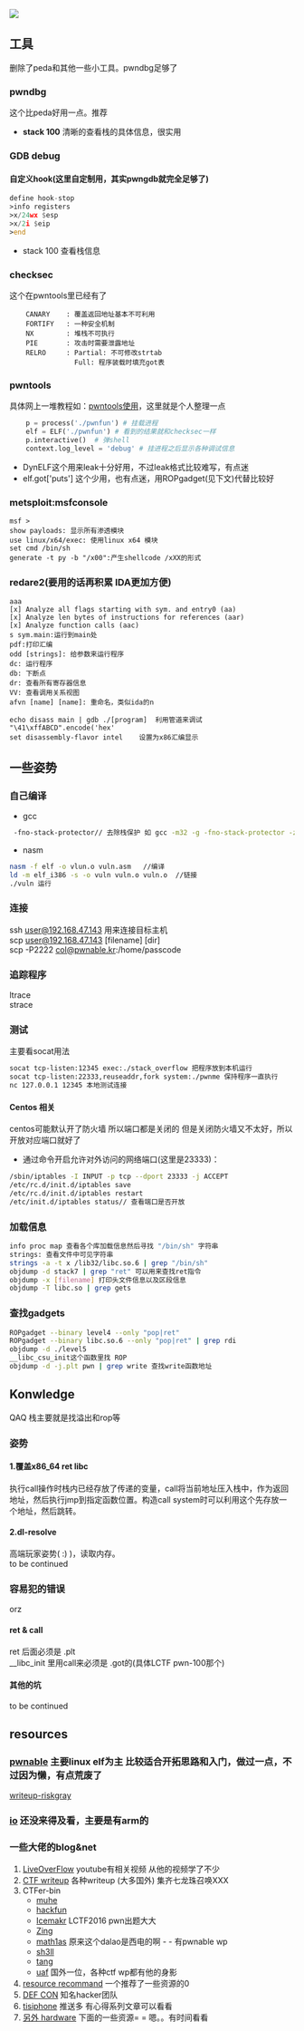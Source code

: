 ![](pwn_pwn.jpg)

## 工具
删除了peda和其他一些小工具。pwndbg足够了

### pwndbg
这个比peda好用一点。推荐

- **stack 100** 清晰的查看栈的具体信息，很实用

### GDB debug

#### 自定义hook(这里自定制用，其实pwngdb就完全足够了)
```asm
define hook-stop
>info registers
>x/24wx $esp
>x/2i $eip
>end
```
- stack 100 查看栈信息

### checksec
这个在pwntools里已经有了
```
    CANARY    : 覆盖返回地址基本不可利用
    FORTIFY   : 一种安全机制
    NX        : 堆栈不可执行
    PIE       : 攻击时需要泄露地址
    RELRO     : Partial: 不可修改strtab
                Full: 程序装载时填充got表
```

### pwntools
具体网上一堆教程如：[pwntools使用](http://www.cnblogs.com/pcat/p/5451780.html)，这里就是个人整理一点

```Python
	p = process('./pwnfun') # 挂载进程
	elf = ELF('./pwnfun') # 看到的结果就和checksec一样
	p.interactive()  # 弹shell
	context.log_level = 'debug' # 挂进程之后显示各种调试信息
```
- DynELF这个用来leak十分好用，不过leak格式比较难写，有点迷
- elf.got['puts'] 这个少用，也有点迷，用ROPgadget(见下文)代替比较好

### metsploit:msfconsole
    msf >
    show payloads: 显示所有渗透模块
    use linux/x64/exec: 使用linux x64 模块
    set cmd /bin/sh
    generate -t py -b "/x00":产生shellcode /xXX的形式

### redare2(要用的话再积累 IDA更加方便)
```gdb
aaa
[x] Analyze all flags starting with sym. and entry0 (aa)
[x] Analyze len bytes of instructions for references (aar)
[x] Analyze function calls (aac)
s sym.main:运行到main处
pdf:打印汇编
odd [strings]: 给参数来运行程序
dc: 运行程序
db: 下断点
dr: 查看所有寄存器信息
VV: 查看调用关系视图
afvn [name] [name]: 重命名，类似ida的n

echo disass main | gdb ./[program]  利用管道来调试
"\41\xffABCD".encode('hex'
set disassembly-flavor intel    设置为x86汇编显示
```

## 一些姿势

### 自己编译
- gcc
```bash
 -fno-stack-protector// 去除栈保护 如 gcc -m32 -g -fno-stack-protector -z execstack -o vuln vuln.c
```
- nasm
```bash
nasm -f elf -o vlun.o vuln.asm   //编译
ld -m elf_i386 -s -o vuln vuln.o vuln.o  //链接
./vuln 运行
```
### 连接
ssh user@192.168.47.143 用来连接目标主机<br>
scp user@192.168.47.143 [filename] [dir]<br>
scp -P2222 col@pwnable.kr:/home/passcode<br>
### 追踪程序
ltrace<br>
strace<br>
### 测试
主要看socat用法
```bash
socat tcp-listen:12345 exec:./stack_overflow 把程序放到本机运行
socat tcp-listen:22333,reuseaddr,fork system:./pwnme 保持程序一直执行
nc 127.0.0.1 12345 本地测试连接
```

#### Centos 相关

centos可能默认开了防火墙 所以端口都是关闭的 但是关闭防火墙又不太好，所以开放对应端口就好了

- 通过命令开启允许对外访问的网络端口(这里是23333)：
```bash
/sbin/iptables -I INPUT -p tcp --dport 23333 -j ACCEPT
/etc/rc.d/init.d/iptables save 
/etc/rc.d/init.d/iptables restart 
/etc/init.d/iptables status// 查看端口是否开放 
```
### 加载信息
```bash
info proc map 查看各个库加载信息然后寻找 "/bin/sh" 字符串
strings: 查看文件中可见字符串
strings -a -t x /lib32/libc.so.6 | grep "/bin/sh"
objdump -d stack7 | grep "ret" 可以用来查找ret指令
objdump -x [filename] 打印头文件信息以及区段信息
objdump -T libc.so | grep gets
```
### 查找gadgets
```bash
ROPgadget --binary level4 --only "pop|ret" 
ROPgadget --binary libc.so.6 --only "pop|ret" | grep rdi
objdump -d ./level5
__libc_csu_init这个函数里找 ROP
objdump -d -j.plt pwn | grep write 查找write函数地址
```
## Konwledge
QAQ
栈主要就是找溢出和rop等
### 姿势
#### 1.覆盖x86_64 ret libc
执行call操作时栈内已经存放了传递的变量，call将当前地址压入栈中，作为返回地址，然后执行jmp到指定函数位置。构造call system时可以利用这个先存放一个地址，然后跳转。
#### 2.dl-resolve
高端玩家姿势( :) )，读取内存。<br>
to be continued

### 容易犯的错误
orz
#### ret & call
ret 后面必须是 .plt<br>
__libc_init 里用call来必须是 .got的(具体LCTF pwn-100那个)
#### 其他的坑
to be continued

## resources

### [pwnable](http://pwnable.kr/play.php) 主要linux elf为主 比较适合开拓思路和入门，做过一点，不过因为懒，有点荒废了<br>
[writeup-riskgray](http://rickgray.me/2015/07/24/toddler-s-bottle-writeup-pwnable-kr.html)
### [io](http://io.netgarage.org/) 还没来得及看，主要是有arm的

###  一些大佬的blog&net
1. [LiveOverFlow](https://www.youtube.com/channel/UClcE-kVhqyiHCcjYwcpfj9w) youtube有相关视频 从他的视频学了不少
2. [CTF writeup](https://github.com/ctfs) 各种writeup (大多国外) 集齐七龙珠召唤XXX
3. CTFer-bin
	- [muhe](http://o0xmuhe.me/)<br>
	- [hackfun](https://www.hackfun.org/)<br>
	- [Icemakr](http://0byjwzsf.me/) LCTF2016 pwn出题大大<br>
	- [Zing](http://l-team.org/)<br>
	- [math1as](http://www.math1as.com/) 原来这个dalao是西电的啊 - - 有pwnable wp<br>
	- [sh3ll](http://sh3ll.me/)<br>
	- [tang](http://bigtang.org/)<br>
	- [uaf](http://uaf.io/) 国外一位，各种ctf wp都有他的身影
4. [resource recommand](http://www.pentest.guru/index.php/2016/01/28/best-books-tutorials-and-courses-to-learn-about-exploit-development/) 一个推荐了一些资源的0
5. [DEF CON](https://www.defcon.org/#) 知名hacker团队
6. [tisiphone](https://tisiphone.net/) 推送多 有心得系列文章可以看看
7. [另外 hardware](http://www.sp3ctr3.me/hardware-security-resources/) 下面的一些资源= = 嗯。。有时间看看
